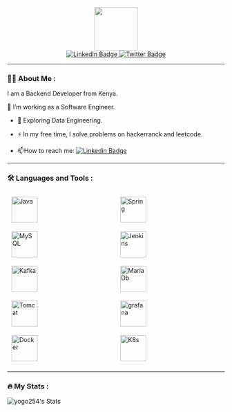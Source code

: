 
 <style>
        .container {
            display: flex;
            flex-wrap: wrap;
            justify-content: space-between;
        }
        
        .item {
            flex: 1 1 200px; /* Grow and shrink with a minimum width of 200px */
            margin: 10px;
            box-sizing: border-box;
        }
    </style>
<div id="header" align="center">
  <img src="https://media.giphy.com/media/USV0ym3bVWQJJmNu3N/giphy.gif" width="100"/>
</div>
<div id="badges"  align="center">
  <a href="https://linkedin.com/in/schando">
    <img src="https://img.shields.io/badge/LinkedIn-blue?style=for-the-badge&logo=linkedin&logoColor=white" alt="LinkedIn Badge"/>
  </a>
 
  <a href="https://twitter.com/yogo_dev">
    <img src="https://img.shields.io/badge/Twitter-blue?style=for-the-badge&logo=twitter&logoColor=white" alt="Twitter Badge"/>
  </a>
</div>
<div  align="center">
<img src="https://komarev.com/ghpvc/?username=yogo254&style=flat-square&color=blue" alt=""/>
</div>

---

### :man_technologist: About Me :

I am a Backend Developer from Kenya.

:telescope: I’m working as a Software Engineer.

- :seedling: Exploring Data Engineering.

- :zap: In my free time, I solve problems on hackerranck and leetcode.

- :mailbox:How to reach me: [![Linkedin Badge](https://img.shields.io/badge/-chando-blue?style=flat&logo=Linkedin&logoColor=white)](https://linkedin.com/in/schando)

---

### :hammer_and_wrench: Languages and Tools :

<div class="container">
  <img class="item" src="https://cdn.jsdelivr.net/gh/devicons/devicon@latest/icons/java/java-original-wordmark.svg" " title="Java" alt="Java" width="60" height="60"/>
  <img class="item"  src="https://cdn.jsdelivr.net/gh/devicons/devicon@latest/icons/spring/spring-original.svg" title="Spring" alt="Spring" width="60" height="60"/>
<img class="item" src="https://cdn.jsdelivr.net/gh/devicons/devicon@latest/icons/mysql/mysql-original-wordmark.svg" title="MySQL"  alt="MySQL" width="60" height="60"/>
<img class="item" src="https://cdn.jsdelivr.net/gh/devicons/devicon@latest/icons/jenkins/jenkins-original.svg" title="Jenkins" alt="Jenkins" width="60" height="60"/>
<img class="item" src="https://cdn.jsdelivr.net/gh/devicons/devicon@latest/icons/apachekafka/apachekafka-original-wordmark.svg" title="Kafka" alt="Kafka" width="60" height="60"/>
   <img class="item" src="https://cdn.jsdelivr.net/gh/devicons/devicon@latest/icons/mariadb/mariadb-original.svg" title="MariaDb" alt="MariaDb" width="60" height="60" />

   <img class="item" src="https://cdn.jsdelivr.net/gh/devicons/devicon@latest/icons/tomcat/tomcat-line-wordmark.svg"  title="Tomcat" alt="Tomcat" width="60" height="60" >

   <img class="item" src="https://cdn.jsdelivr.net/gh/devicons/devicon@latest/icons/grafana/grafana-plain-wordmark.svg" title= "grafana"  width ="60" height="60" />
   
  <img class="item" src="https://cdn.jsdelivr.net/gh/devicons/devicon@latest/icons/docker/docker-original-wordmark.svg" title="Docker" width="60" height="60" />
  
   <img class="item" src="https://cdn.jsdelivr.net/gh/devicons/devicon@latest/icons/kubernetes/kubernetes-original.svg" title="K8s" width="60" height="60" />
          
          

</div>

---

### :fire: My Stats :
![yogo254's Stats](https://github-readme-stats.vercel.app/api?username=yogo254&theme=dark&show_icons=true&hide_border=true&count_private=true)
